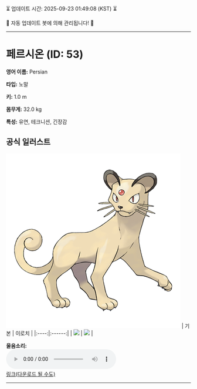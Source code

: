
⏳ 업데이트 시간: 2025-09-23 01:49:08 (KST) ⏳

🤖 자동 업데이트 봇에 의해 관리됩니다! 🤖

---

# 페르시온 (ID: 53)
**영어 이름:** Persian

**타입:** 노말

**키:** 1.0 m

**몸무게:** 32.0 kg

**특성:** 유연, 테크니션, 긴장감

## 공식 일러스트
![](https://raw.githubusercontent.com/PokeAPI/sprites/master/sprites/pokemon/other/official-artwork/53.png)
| 기본 | 이로치 |
|:----:|:------:|
| <img src="http://play.pokemonshowdown.com/sprites/ani/persian.gif" width="200"> | <img src="http://play.pokemonshowdown.com/sprites/ani-shiny/persian.gif" width="200"> |

**울음소리:**<br><audio controls src="https://raw.githubusercontent.com/PokeAPI/cries/main/cries/pokemon/latest/53.ogg"></audio><br> [링크(다운로드 될 수도)](https://raw.githubusercontent.com/PokeAPI/cries/main/cries/pokemon/latest/53.ogg)


---
